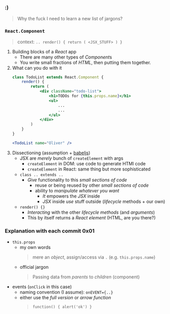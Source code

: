 ### :)
> Why the fuck I need to learn a new list of jargons?

### `React.Component`
> context: `.. render() { return ( <JSX_STUFF> ) }`
1. Building blocks of a *React* app
    - There are many other types of *Component*s
    - You write small fractions of *HTML*, then putting them together.
2. What can you do with it
    ```jsx
    class TodoList extends React.Component {
        render() {
            return (
                <div className="todo-list">
                    <h1>TODOs for {this.props.name}</h1>
                    <ul>
                        ...
                        ...
                    </ul>
                </div>
            )
        }
    }

    <TodoList name="Oliver" />
    ```
3. Dissectioning (assumption + [babeljs](https://babeljs.io/repl))
    - JSX are *merely* bunch of `createElement` with args
        - `createElement` in DOM: use code to generate HTMl code
        - `createElement` in React: same thing but more sophisticated
    - `class .. extends ..`
        - *Give* functionality to this *small sections of code*
            - reuse or being reused by other *small sections of code*
            - ability to *manipulate whatever you want*
                - *It* empowers the *JSX* inside
                - *JSX* inside *use* stuff outside (*lifecycle* methods + our own)
    - `render() {}`
        - *Interacting* with the other *lifecycle methods* (and *arguments*)
        - This by itself returns a *React element* (HTML, are you there?)




### Explanation with each commit 0x01
- `this.props`
    - my own words
        > mere an *object*, assign/access via `.` (e.g. `this.props.name`)
    - official jargon
        > Passing data from *parents* to *children* (component)
- events (`onClick` in this case)
    - naming convention (I assume): `onEVENT={..}`
    - either use the *full version* or *arrow function*
        > `function() { alert('ok') }`
